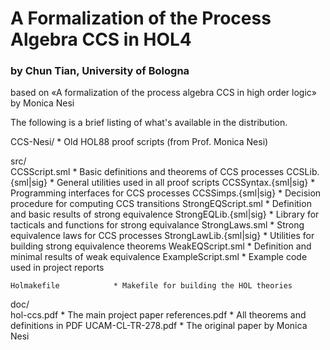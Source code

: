 # A Formalization of the Process Algebra CCS in HOL4
### by Chun Tian, University of Bologna

based on «A formalization of the process algebra CCS in high order logic» by Monica Nesi

The following is a brief listing of what's available in the distribution.

  CCS-Nesi/              * Old HOL88 proof scripts (from Prof. Monica Nesi)

  src/     
    CCSScript.sml          * Basic definitions and theorems of CCS processes
    CCSLib.{sml|sig}       * General utilities used in all proof scripts
    CCSSyntax.{sml|sig}    * Programming interfaces for CCS processes
    CCSSimps.{sml|sig}     * Decision procedure for computing CCS transitions
    StrongEQScript.sml     * Definition and basic results of strong equivalence
    StrongEQLib.{sml|sig}  * Library for tacticals and functions for strong equivalance
    StrongLaws.sml         * Strong equivalence laws for CCS processes
    StrongLawLib.{sml|sig} * Utilities for building strong equivalence theorems
    WeakEQScript.sml       * Definition and minimal results of weak equivalence 
    ExampleScript.sml      * Example code used in project reports
     
    Holmakefile            * Makefile for building the HOL theories
  
  doc/   
    hol-ccs.pdf            * The main project paper
    references.pdf         * All theorems and definitions in PDF
    UCAM-CL-TR-278.pdf     * The original paper by Monica Nesi

